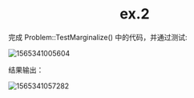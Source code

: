 # <center>ex.2</center>

完成 Problem::TestMarginalize() 中的代码，并通过测试:

![1565341005604](/home/max/.config/Typora/typora-user-images/1565341005604.png)

结果输出：

![1565341057282](/home/max/.config/Typora/typora-user-images/1565341057282.png)